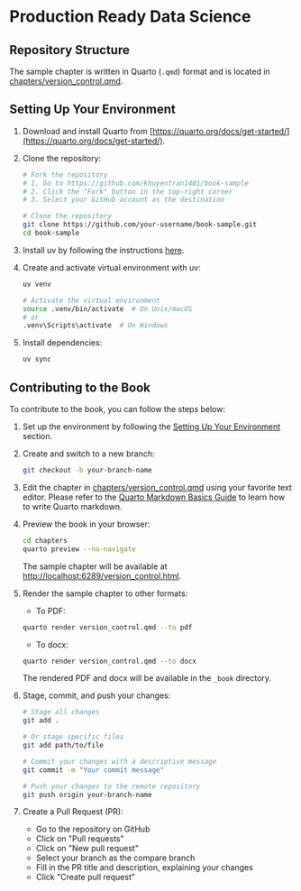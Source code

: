# Production Ready Data Science

## Repository Structure

The sample chapter is written in Quarto (`.qmd`) format and is located in [chapters/version_control.qmd](chapters/version_control.qmd).

## Setting Up Your Environment

1. Download and install Quarto from [https://quarto.org/docs/get-started/](https://quarto.org/docs/get-started/).

2. Clone the repository:

   ```bash
   # Fork the repository
   # 1. Go to https://github.com/khuyentran1401/book-sample
   # 2. Click the "Fork" button in the top-right corner
   # 3. Select your GitHub account as the destination

   # Clone the repository
   git clone https://github.com/your-username/book-sample.git
   cd book-sample
   ```

3. Install uv by following the instructions [here](https://docs.astral.sh/uv/getting-started/installation/).

4. Create and activate virtual environment with uv:

   ```bash
   uv venv

   # Activate the virtual environment
   source .venv/bin/activate  # On Unix/macOS
   # or
   .venv\Scripts\activate  # On Windows
   ```

5. Install dependencies:

   ```bash
   uv sync
   ```

## Contributing to the Book

To contribute to the book, you can follow the steps below:

1. Set up the environment by following the [Setting Up Your Environment](#setting-up-your-environment) section.

2. Create and switch to a new branch:

   ```bash
   git checkout -b your-branch-name
   ```

3. Edit the chapter in [chapters/version_control.qmd](chapters/version_control.qmd) using your favorite text editor. Please refer to the [Quarto Markdown Basics Guide](https://quarto.org/docs/authoring/markdown-basics.html) to learn how to write Quarto markdown.

4. Preview the book in your browser:

   ```bash
   cd chapters
   quarto preview --no-navigate
   ```

   The sample chapter will be available at [http://localhost:6289/version_control.html](http://localhost:6289/version_control.html).

5. Render the sample chapter to other formats:

   - To PDF:

   ```bash
   quarto render version_control.qmd --to pdf
   ```

   - To docx:

   ```bash
   quarto render version_control.qmd --to docx
   ```

   The rendered PDF and docx will be available in the `_book` directory.

6. Stage, commit, and push your changes:

   ```bash
   # Stage all changes
   git add .

   # Or stage specific files
   git add path/to/file

   # Commit your changes with a descriptive message
   git commit -m "Your commit message"

   # Push your changes to the remote repository
   git push origin your-branch-name
   ```

7. Create a Pull Request (PR):

   - Go to the repository on GitHub
   - Click on "Pull requests"
   - Click on "New pull request"
   - Select your branch as the compare branch
   - Fill in the PR title and description, explaining your changes
   - Click "Create pull request"